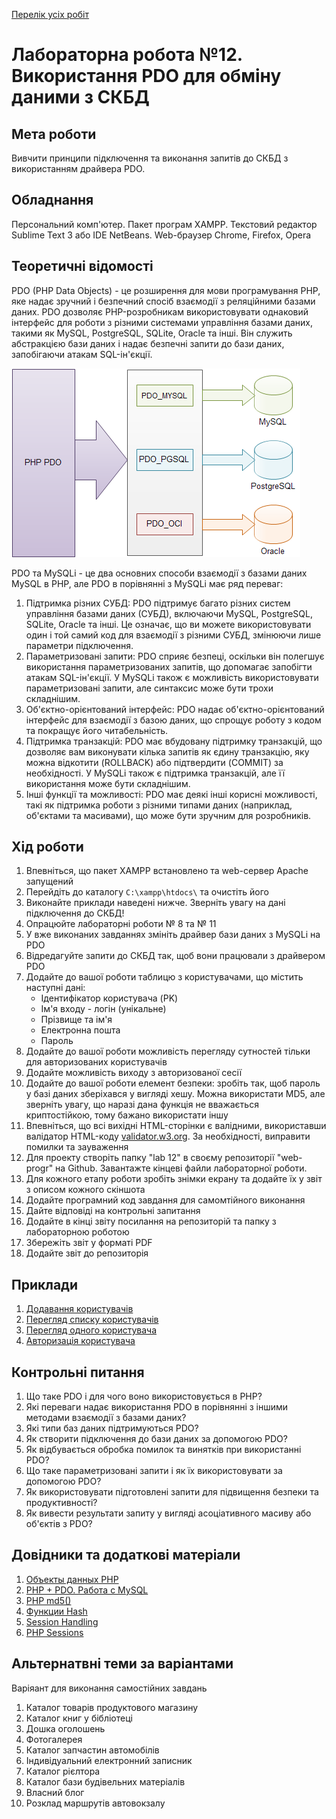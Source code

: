 [Перелік усіх робіт](README.md)

# Лабораторна робота №12. Використання PDO для обміну даними з СКБД

## Мета роботи

Вивчити принципи підключення та виконання запитів до СКБД з використанням драйвера PDO.

## Обладнання

Персональний комп'ютер. Пакет програм XAMPP. Текстовий редактор Sublime Text 3 або IDE NetBeans. Web-браузер Chrome, Firefox, Opera

## Теоретичні відомості

PDO (PHP Data Objects) - це розширення для мови програмування PHP, яке надає зручний і безпечний спосіб взаємодії з реляційними базами даних. PDO дозволяє PHP-розробникам використовувати однаковий інтерфейс для роботи з різними системами управління базами даних, такими як MySQL, PostgreSQL, SQLite, Oracle та інші. Він служить абстракцією бази даних і надає безпечні запити до бази даних, запобігаючи атакам SQL-ін'єкції.

![PDO](img/12-010.png)

PDO та MySQLi - це два основних способи взаємодії з базами даних MySQL в PHP, але PDO в порівнянні з MySQLi має ряд переваг:

1. Підтримка різних СУБД: PDO підтримує багато різних систем управління базами даних (СУБД), включаючи MySQL, PostgreSQL, SQLite, Oracle та інші. Це означає, що ви можете використовувати один і той самий код для взаємодії з різними СУБД, змінюючи лише параметри підключення.
2. Параметризовані запити: PDO сприяє безпеці, оскільки він полегшує використання параметризованих запитів, що допомагає запобігти атакам SQL-ін'єкції. У MySQLi також є можливість використовувати параметризовані запити, але синтаксис може бути трохи складнішим.
3. Об'єктно-орієнтований інтерфейс: PDO надає об'єктно-орієнтований інтерфейс для взаємодії з базою даних, що спрощує роботу з кодом та покращує його читабельність.
4. Підтримка транзакцій: PDO має вбудовану підтримку транзакцій, що дозволяє вам виконувати кілька запитів як єдину транзакцію, яку можна відкотити (ROLLBACK) або підтвердити (COMMIT) за необхідності. У MySQLi також є підтримка транзакцій, але її використання може бути складнішим.
5. Інші функції та можливості: PDO має деякі інші корисні можливості, такі як підтримка роботи з різними типами даних (наприклад, об'єктами та масивами), що може бути зручним для розробників.

## Хід роботи

1. Впевніться, що пакет XAMPP встановлено та web-сервер Apache запущений
2. Перейдіть до каталогу `C:\xampp\htdocs\` та очистіть його
3. Виконайте приклади наведені нижче. Зверніть увагу на дані підключення до СКБД!
4. Опрацюйте лабораторні роботи № 8 та № 11
5. У вже виконаних завданнях змініть драйвер бази даних з MySQLi на PDO
6. Відредагуйте запити до СКБД так, щоб вони працювали з драйвером PDO
7. Додайте до вашої роботи таблицю з користувачами, що містить наступні дані:
   - Ідентифікатор користувача (PK)
   - Ім'я входу - логін (унікальне)
   - Прізвище та ім'я
   - Електронна пошта
   - Пароль
8. Додайте до вашої роботи можливість перегляду сутностей тільки для авторизованих користувачів
9. Додайте можливість виходу з авторизованої сесії
10. Додайте до вашої роботи елемент безпеки: зробіть так, щоб пароль у базі даних зберіхався у вигляді хешу. Можна використати MD5, але зверніть увагу, що наразі дана функція не вважається криптостійкою, тому бажано використати іншу
11. Впевніться, що всі вихідні HTML-сторінки є валідними, використавши валідатор HTML-коду [validator.w3.org](https://validator.w3.org/). За необхідності, виправити помилки та зауваження
12. Для проекту створіть папку "lab 12" в своєму репозиторії "web-progr" на Github. Завантажте кінцеві файли лабораторної роботи. 
13. Для кожного етапу роботи зробіть знімки екрану та додайте їх у звіт з описом кожного скіншота
14. Додайте програмний код завдання для самомтійного виконання
15. Дайте відповіді на контрольні запитання
16. Додайте в кінці звіту посилання на репозиторій та папку з лабораторною роботою
17. Збережіть звіт у форматі PDF
18. Додайте звіт до репозиторія

## Приклади

1. [Додавання користувачів](src/lab-12/users1.php)
2. [Перегляд списку користувачів](src/lab-12/users2.php)
3. [Перегляд одного користувача](src/lab-12/users3.php)
4. [Авторизація користувача](src/lab-12/auth1.php)

## Контрольні питання

1.  Що таке PDO і для чого воно використовується в PHP?
2.  Які переваги надає використання PDO в порівнянні з іншими методами взаємодії з базами даних?
3.  Які типи баз даних підтримуються PDO?
4.  Як створити підключення до бази даних за допомогою PDO?
5.  Як відбувається обробка помилок та винятків при використанні PDO?
6.  Що таке параметризовані запити і як їх використовувати за допомогою PDO?
7.  Як використовувати підготовлені запити для підвищення безпеки та продуктивності?
8.  Як вивести результати запиту у вигляді асоціативного масиву або об'єктів з PDO?

## Довідники та додаткові матеріали

1. [Объекты данных PHP](https://www.php.net/manual/ru/book.pdo.php)
2. [PHP + PDO. Работа с MySQL](https://www.youtube.com/watch?v=a9l3QPMqZ1Q)
3. [PHP md5()](https://www.php.net/manual/ru/function.md5.php)
4. [Функции Hash](https://www.php.net/manual/ru/ref.hash.php)
5. [Session Handling](https://www.php.net/manual/en/book.session.php)
6. [PHP Sessions](https://www.w3schools.com/php/php_sessions.asp)

## Альтернатвні теми за варіантами

Варіяант для виконання самостійних завдань

1. Каталог товарів продуктового магазину
2. Каталог книг у бібліотеці
3. Дошка оголошень
4. Фотогалерея
5. Каталог запчастин автомобілів
6. Індивідуальний електронний записник
7. Каталог рієлтора
8. Каталог бази будівельних матеріалів
9. Власний блог
10. Розклад маршрутів автовокзалу